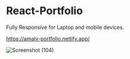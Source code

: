 # React-Portfolio
Fully Responsive for Laptop and mobile devices.

https://amalv-portfolio.netlify.app/

![Screenshot (104)](https://github.com/amalvelloth/React-Portfolio/assets/134628402/6c671ca2-3ecd-4114-848d-a1d9bcc15d24)
